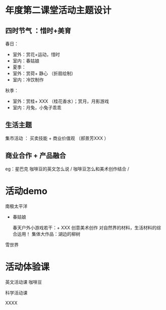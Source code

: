 # 年度第二课堂活动主题设计

## 四时节气 ：惜时+美育

春日：
- 室外：赏花+运动，惜时  
- 室内：春姑娘 
- 夏季：
- 室外：赏荷+ 静心 （折扇绘制）
- 室内：冷饮制作 

秋季：
- 室外：赏桂+ XXX  （桂花香水）；赏月，月影游戏
- 室内：月兔，小兔子乖乖



## 生活主题  
集市活动 ： 买卖技能 + 商业价值观  （郝景芳XXX ）


## 商业合作 + 产品融合  

eg：星巴克 咖啡豆的英文怎么说 / 咖啡豆怎么和美术创作结合 /




# 活动demo 


南极太平洋  

- 春姑娘 
  
  春天户外小游戏若干：+ XXX
  创意美术创作 对自然界的材料，生活材料的综合运用！
  集体大作品：湖边的柳树   

雪世界  

# 活动体验课

英文活动课 咖啡豆 

科学活动课  

XXXX

